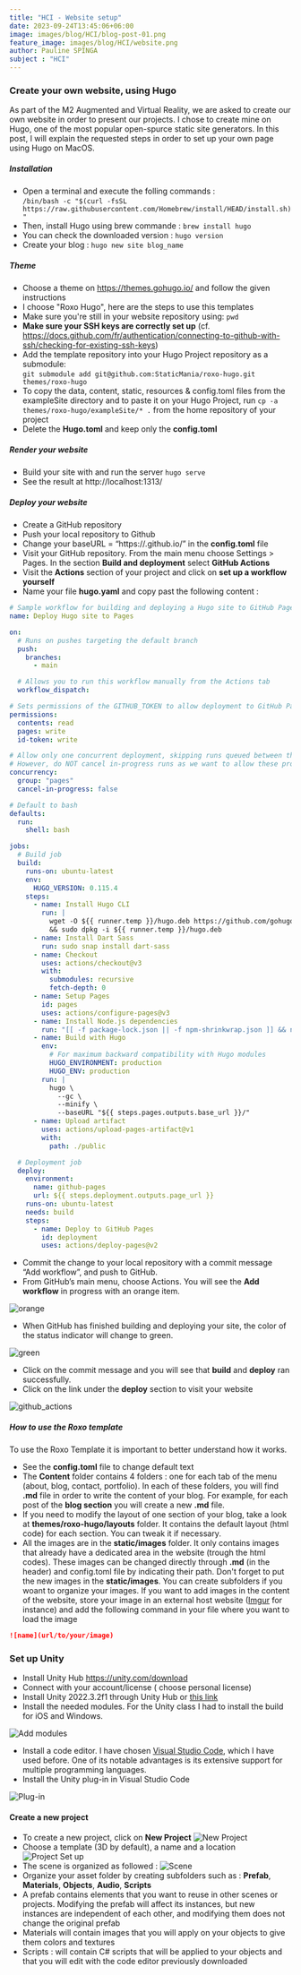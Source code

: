 ```yaml
---
title: "HCI - Website setup"
date: 2023-09-24T13:45:06+06:00
image: images/blog/HCI/blog-post-01.png
feature_image: images/blog/HCI/website.png
author: Pauline SPINGA
subject : "HCI"
---
```

### Create your own website, using Hugo
As part of the M2 Augmented and Virtual Reality, we are asked to create our own website in order to present our projects. I chose to create mine on Hugo, one of the most popular open-spurce static site generators. In this post, I will explain the requested steps in order to set up your own page using Hugo on MacOS.

##### Installation 

- Open a terminal and execute the folling commands :  
``/bin/bash -c "$(curl -fsSL https://raw.githubusercontent.com/Homebrew/install/HEAD/install.sh)"``
- Then, install Hugo using brew commande : ``brew install hugo ``
- You can check the downloaded version : ``hugo version``
- Create your blog :  ``hugo new site blog_name``

##### Theme

- Choose a theme on https://themes.gohugo.io/ and follow the given instructions 
- I choose "Roxo Hugo", here are the steps to use this templates
- Make sure you're still in your website repository using: ``pwd``
- **Make sure your SSH keys are correctly set up** (cf. https://docs.github.com/fr/authentication/connecting-to-github-with-ssh/checking-for-existing-ssh-keys)
- Add the template repository into your Hugo Project repository as a submodule:   
``git submodule add git@github.com:StaticMania/roxo-hugo.git themes/roxo-hugo``
- To copy the data, content, static, resources & config.toml files from the exampleSite directory and to paste it on your Hugo Project, run ``cp -a themes/roxo-hugo/exampleSite/* .`` from the home repository of your project
- Delete the **Hugo.toml** and keep only the **config.toml**

##### Render your website
- Build your site with and run the server ``hugo serve``
- See the result at http://localhost:1313/

##### Deploy your website
- Create a GitHub repository 
- Push your local repository to Github
- Change your baseURL = “https://<username>.github.io/<reponame>” in the 
**config.toml** file
- Visit your GitHub repository. From the main menu choose Settings > Pages. In the section **Build and deployment** select **GitHub Actions**
- Visit the **Actions** section of your project and click on **set up a workflow yourself**
- Name your file **hugo.yaml** and copy past the following content : 

```yaml
# Sample workflow for building and deploying a Hugo site to GitHub Pages
name: Deploy Hugo site to Pages

on:
  # Runs on pushes targeting the default branch
  push:
    branches:
      - main

  # Allows you to run this workflow manually from the Actions tab
  workflow_dispatch:

# Sets permissions of the GITHUB_TOKEN to allow deployment to GitHub Pages
permissions:
  contents: read
  pages: write
  id-token: write

# Allow only one concurrent deployment, skipping runs queued between the run in-progress and latest queued.
# However, do NOT cancel in-progress runs as we want to allow these production deployments to complete.
concurrency:
  group: "pages"
  cancel-in-progress: false

# Default to bash
defaults:
  run:
    shell: bash

jobs:
  # Build job
  build:
    runs-on: ubuntu-latest
    env:
      HUGO_VERSION: 0.115.4
    steps:
      - name: Install Hugo CLI
        run: |
          wget -O ${{ runner.temp }}/hugo.deb https://github.com/gohugoio/hugo/releases/download/v${HUGO_VERSION}/hugo_extended_${HUGO_VERSION}_linux-amd64.deb \
          && sudo dpkg -i ${{ runner.temp }}/hugo.deb          
      - name: Install Dart Sass
        run: sudo snap install dart-sass
      - name: Checkout
        uses: actions/checkout@v3
        with:
          submodules: recursive
          fetch-depth: 0
      - name: Setup Pages
        id: pages
        uses: actions/configure-pages@v3
      - name: Install Node.js dependencies
        run: "[[ -f package-lock.json || -f npm-shrinkwrap.json ]] && npm ci || true"
      - name: Build with Hugo
        env:
          # For maximum backward compatibility with Hugo modules
          HUGO_ENVIRONMENT: production
          HUGO_ENV: production
        run: |
          hugo \
            --gc \
            --minify \
            --baseURL "${{ steps.pages.outputs.base_url }}/"          
      - name: Upload artifact
        uses: actions/upload-pages-artifact@v1
        with:
          path: ./public

  # Deployment job
  deploy:
    environment:
      name: github-pages
      url: ${{ steps.deployment.outputs.page_url }}
    runs-on: ubuntu-latest
    needs: build
    steps:
      - name: Deploy to GitHub Pages
        id: deployment
        uses: actions/deploy-pages@v2
```

- Commit the change to your local repository with a commit message “Add workflow”, and push to GitHub.
- From GitHub’s main menu, choose Actions. You will see the **Add workflow** in progress with an orange item. 

![orange](https://i.imgur.com/kMpEwPm.png)


- When GitHub has finished building and deploying your site, the color of the status indicator will change to green.

![green](https://i.imgur.com/ZvNIwcE.png)

- Click on the commit message and you will see that **build** and **deploy** ran successfully. 
- Click on the link under the **deploy** section to visit your website

![github_actions](https://i.imgur.com/bf0boQu.png)


##### How to use the Roxo template

To use the Roxo Template it is important to better understand how it works. 

* See the **config.toml** file to change default text
* The **Content** folder contains 4 folders : one for each tab of the menu (about, blog, contact, portfolio). In each of these folders, you will find **.md** file in order to write the content of your blog. For example, for each post of the **blog section** you will create a new **.md** file.
* If you need to modify the layout of one section of your blog, take a look at **themes/roxo-hugo/layouts** folder. It contains the default layout (html code) for each section. You can tweak it if necessary. 
* All the images are in the **static/images** folder. It only contains images that already have a dedicated area in the website (trough the html codes). These images can be changed directly through **.md** (in the header) and config.toml file by indicating their path. Don't forget to put the new images in the **static/images**. You can create subfolders if you woant to organize your images. If you want to add images in the content of the website, store your image in an external host website ([Imgur](https://imgur.com) for instance) and add the following command in your file where you want to load the image

 ```markdown
 ![name](url/to/your/image)
 ```

### Set up Unity

* Install Unity Hub https://unity.com/download 
* Connect with your account/license ( choose personal license)
* Install Unity 2022.3.2f1 through Unity Hub or [this link](unityhub://2022.3.2f1/d74737c6db50)
* Install the needed modules. For the Unity class I had to install the build for iOS and Windows.

![Add modules](https://i.imgur.com/fxgaalY.png)
* Install a code editor. I have chosen [Visual Studio Code](https://code.visualstudio.com/download), which I have used before. One of its notable advantages is its extensive support for multiple programming languages.
* Install the Unity plug-in in Visual Studio Code

![Plug-in](https://i.imgur.com/7VRRWcp.png)

#### Create a new project
* To create a new project, click on **New Project**
![New Project](https://i.imgur.com/1W5bppX.png)
* Choose a template (3D by default), a name and a location
![Project Set up](https://i.imgur.com/HwJ0EhS.png)
* The scene is organized as followed : 
![Scene](https://i.imgur.com/NIcTdnr.png)
* Organize your asset folder by creating subfolders such as : **Prefab**, **Materials**, **Objects**, **Audio**, **Scripts**
* A prefab contains elements that you want to reuse in other scenes or projects. Modifying the prefab will affect its instances, but new instances are independent of each other, and modifying them does not change the original prefab
* Materials will contain images that you will apply on your objects to give them colors and textures
* Scripts : will contain C# scripts that will be applied to your objects and that you will edit with the code editor previously downloaded




